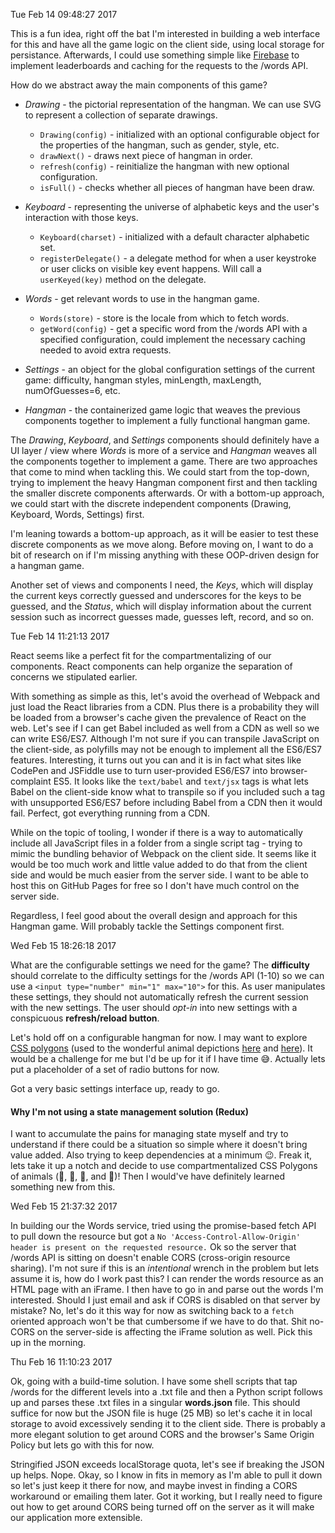 Tue Feb 14 09:48:27 2017

This is a fun idea, right off the bat I'm interested in building a web interface for this and have all the game logic on the client side, using local storage for persistance. Afterwards, I could use something simple like [Firebase](https://firebase.google.com) to implement leaderboards and caching for the requests to the /words API.

How do we abstract away the main components of this game?

- *Drawing* - the pictorial representation of the hangman. We can use SVG to represent a collection of separate drawings.
	- `Drawing(config)` - initialized with an optional configurable object for the properties of the hangman, such as gender, style, etc.
	- `drawNext()` - draws next piece of hangman in order.
	- `refresh(config)` - reinitialize the hangman with new optional configuration.
	- `isFull()` - checks whether all pieces of hangman have been draw.

- *Keyboard* - representing the universe of alphabetic keys and the user's interaction with those keys.
	- `Keyboard(charset)` - initialized with a default character alphabetic set.
	- `registerDelegate()` - a delegate method for when a user keystroke or user clicks on visible key event happens. Will call a `userKeyed(key)` method on the delegate.

- *Words* - get relevant words to use in the hangman game.
	- `Words(store)` - store is the locale from which to fetch words.
	- `getWord(config)` - get a specific word from the /words API with a specified configuration, could implement the necessary caching needed to avoid extra requests.

- *Settings* - an object for the global configuration settings of the current game: difficulty, hangman styles, minLength, maxLength, numOfGuesses=6, etc.

- *Hangman* - the containerized game logic that weaves the previous components together to implement a fully functional hangman game.

The _Drawing_, _Keyboard_, and _Settings_ components should definitely have a UI layer / view where _Words_ is more of a service and _Hangman_ weaves all the components together to implement a game. There are two approaches that come to mind when tackling this. We could start from the top-down, trying to implement the heavy Hangman component first and then tackling the smaller discrete components afterwards. Or with a bottom-up approach, we could start with the discrete independent components (Drawing, Keyboard, Words, Settings) first.

I'm leaning towards a bottom-up approach, as it will be easier to test these discrete components as we move along. Before moving on, I want to do a bit of research on if I'm missing anything with these OOP-driven design for a hangman game.

Another set of views and components I need, the *Keys*, which will display the current keys correctly guessed and underscores for the keys to be guessed, and the *Status*, which will display information about the current session such as incorrect guesses made, guesses left, record, and so on.

Tue Feb 14 11:21:13 2017

React seems like a perfect fit for the compartmentalizing of our components. React components can help organize the separation of concerns we stipulated earlier.

With something as simple as this, let's avoid the overhead of Webpack and just load the React libraries from a CDN. Plus there is a probability they will be loaded from a browser's cache given the prevalence of React on the web. Let's see if I can get Babel included as well from a CDN as well so we can write ES6/ES7. Although I'm not sure if you can transpile JavaScript on the client-side, as polyfills may not be enough to implement all the ES6/ES7 features. Interesting, it turns out you can and it is in fact what sites like CodePen and JSFiddle use to turn user-provided ES6/ES7 into browser-complaint ES5. It looks like the `text/babel` and `text/jsx` tags is what lets Babel on the client-side know what to transpile so if you included such a tag with unsupported ES6/ES7 before including Babel from a CDN then it would fail. Perfect, got everything running from a CDN.

While on the topic of tooling, I wonder if there is a way to automatically include all JavaScript files in a folder from a single script tag - trying to mimic the bundling behavior of Webpack on the client side. It seems like it would be too much work and little value added to do that from the client side and would be much easier from the server side. I want to be able to host this on GitHub Pages for free so  I don't have much control on the server side.

Regardless, I feel good about the overall design and approach for this Hangman game. Will probably tackle the Settings component first.

Wed Feb 15 18:26:18 2017

What are the configurable settings we need for the game? The **difficulty** should correlate to the difficulty settings for the /words API (1-10) so we can use a `<input type="number" min="1" max="10">` for this. As user manipulates these settings, they should not automatically refresh the current session with the new settings. The user should _opt-in_ into new settings with a conspicuous **refresh/reload button**.

Let's hold off on a configurable hangman for now. I may want to explore [CSS polygons]() (used to the wonderful animal depictions [here](http://species-in-pieces.com/#) and [here](http://interviewing.io/employers/)). It would be a challenge for me but I'd be up for it if I have time 😅. Actually lets put a placeholder of a set of radio buttons for now.

Got a very basic settings interface up, ready to go.

#### Why I'm not using a state management solution (Redux)

I want to accumulate the pains for managing state myself and try to understand if there could be a situation so simple where it doesn't bring value added. Also trying to keep dependencies at a minimum 😉. Freak it, lets take it up a notch and decide to use compartmentalized CSS Polygons of animals (🦁, 🐯, 🐊, and 🐍)! Then I would've have definitely learned something new from this.

Wed Feb 15 21:37:32 2017

In building our the Words service, tried using the promise-based fetch API to pull down the resource but got a `No 'Access-Control-Allow-Origin' header is present on the requested resource.` Ok so the server that /words API is sitting on doesn't enable CORS (cross-origin resource sharing). I'm not sure if this is an _intentional_ wrench in the problem but lets assume it is, how do I work past this? I can render the words resource as an HTML page with an iFrame. I then have to go in and parse out the words I'm interested. Should I just email and ask if CORS is disabled on that server by mistake? No, let's do it this way for now as switching back to a `fetch` oriented approach won't be that cumbersome if we have to do that. Shit no-CORS on the server-side is affecting the iFrame solution as well. Pick this up in the morning.

Thu Feb 16 11:10:23 2017

Ok, going with a build-time solution. I have some shell scripts that tap /words for the different levels into a .txt file and then a Python script follows up and parses these .txt files in a singular **words.json** file. This should suffice for now but the JSON file is huge (25 MB) so let's cache it in local storage to avoid excessively sending it to the client side. There is probably a more elegant solution to get around CORS and the browser's Same Origin Policy but lets go with this for now.

Stringified JSON exceeds localStorage quota, let's see if breaking the JSON up helps. Nope. Okay, so I know in fits in memory as I'm able to pull it down so let's just keep it there for now, and maybe invest in finding a CORS workaround or emailing them later. Got it working, but I really need to figure out how to get around CORS being turned off on the server as it will make our application more extensible.
